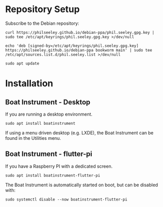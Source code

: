 # Repository Setup

Subscribe to the Debian repository:

```shell
curl https://philseeley.github.io/debian-ppa/phil.seeley.gpg.key | sudo tee /etc/apt/keyrings/phil.seeley.gpg.key >/dev/null

echo 'deb [signed-by=/etc/apt/keyrings/phil.seeley.gpg.key] https://philseeley.github.io/debian-ppa bookworm main' | sudo tee /etc/apt/sources.list.d/phil.seeley.list >/dev/null

sudo apt update
```

# Installation

## Boat Instrument - Desktop

If you are running a desktop environment.

```shell
sudo apt install boatinstrument
```
If using a menu driven desktop (e.g. LXDE), the Boat Instrument can be found in the Utilities menu.

## Boat Instrument - flutter-pi

If you have a Raspberry PI with a dedicated screen.

```shell
sudo apt install boatinstrument-flutter-pi
```
The Boat Instrument is automatically started on boot, but can be disabled with:
```shell
sudo systemctl disable --now boatinstrument-flutter-pi
```

